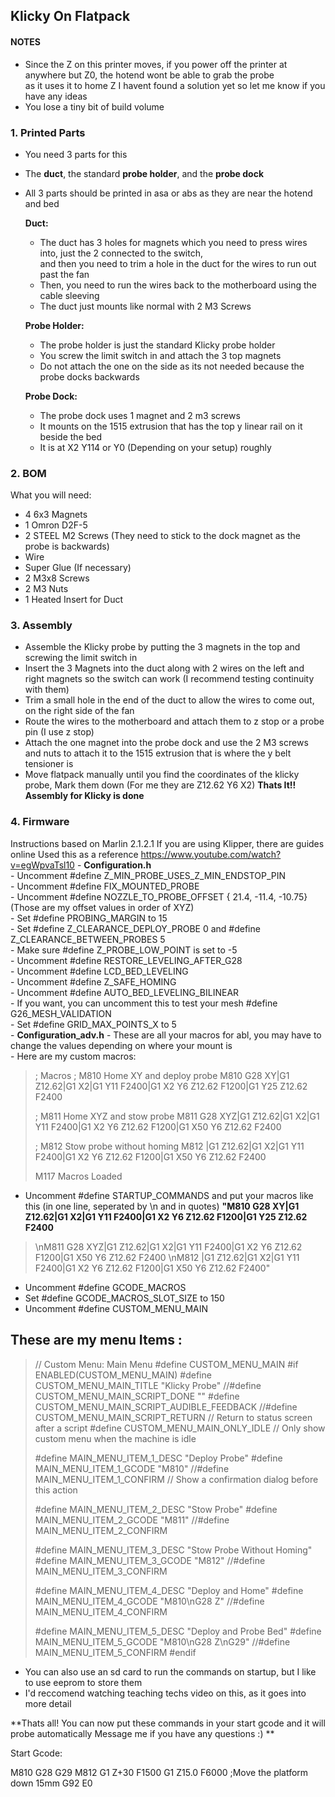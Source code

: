 ## Klicky On Flatpack

#### NOTES
- Since the Z on this printer moves, if you power off the printer at anywhere but Z0, the hotend wont be able to grab the probe  
as it uses it to home Z I havent found a solution yet so let me know if you have any ideas  
- You lose a tiny bit of build volume  


### 1. Printed Parts
 - You need 3 parts for this
 - The **duct**, the standard **probe holder**, and the **probe dock**
 - All 3 parts should be printed in asa or abs as they are near the hotend and bed  
  
    **Duct:**
    - The duct has 3 holes for magnets which you need to press wires into, just the 2 connected to the switch,  
and then you need to trim a hole in the duct for the wires to run out past the fan  
    - Then, you need to run the wires back to the motherboard using the cable sleeving  
    - The duct just mounts like normal with 2 M3 Screws  
    
    **Probe Holder:**
    - The probe holder is just the standard Klicky probe holder 
    - You screw the limit switch in and attach the 3 top magnets 
    - Do not attach the one on the side as its not needed because the probe docks backwards
    
    **Probe Dock:**
    - The probe dock uses 1 magnet and 2 m3 screws
    - It mounts on the 1515 extrusion that has the top y linear rail on it beside the bed
    - It is at X2 Y114 or Y0 (Depending on your setup) roughly
    
### 2. BOM
 What you will need:
 - 4 6x3 Magnets
 - 1 Omron D2F-5
 - 2 STEEL M2 Screws (They need to stick to the dock magnet as the probe is backwards)
 - Wire
 - Super Glue (If necessary)
 - 2 M3x8 Screws 
 - 2 M3 Nuts
 - 1 Heated Insert for Duct
 
 ### 3. Assembly
  - Assemble the Klicky probe by putting the 3 magnets in the top and screwing the limit switch in
  - Insert the 3 Magnets into the duct along with 2 wires on the left and right magnets so the switch can work (I recommend testing continuity with them)
  - Trim a small hole in the end of the duct to allow the wires to come out, on the right side of the fan
  - Route the wires to the motherboard and attach them to z stop or a probe pin (I use z stop)
  - Attach the one magnet into the probe dock and use the 2 M3 screws and nuts to attach it to the 1515 extrusion that is where the y belt tensioner is
  - Move flatpack manually until you find the coordinates of the klicky probe, Mark them down (For me they are Z12.62 Y6 X2)
  **Thats It!! Assembly for Klicky is done**
  
  ### 4. Firmware
Instructions based on Marlin 2.1.2.1
    If you are using Klipper, there are guides online
    Used this as a reference https://www.youtube.com/watch?v=egWpvaTsl10
    - **Configuration.h**  
        - Uncomment #define Z_MIN_PROBE_USES_Z_MIN_ENDSTOP_PIN  
        - Uncomment #define FIX_MOUNTED_PROBE  
        - Uncomment #define NOZZLE_TO_PROBE_OFFSET { 21.4, -11.4, -10.75} (Those are my offset values in order of XYZ)  
        - Set #define PROBING_MARGIN to 15  
        - Set #define Z_CLEARANCE_DEPLOY_PROBE 0 and #define Z_CLEARANCE_BETWEEN_PROBES 5  
        - Make sure #define Z_PROBE_LOW_POINT is set to -5   
        - Uncomment #define RESTORE_LEVELING_AFTER_G28  
        - Uncomment #define LCD_BED_LEVELING  
        - Uncomment #define Z_SAFE_HOMING  
        - Uncomment #define AUTO_BED_LEVELING_BILINEAR  
        - If you want, you can uncomment this to test your mesh #define G26_MESH_VALIDATION  
        - Set  #define GRID_MAX_POINTS_X to 5  
    - **Configuration_adv.h** 
        - These are all your macros for abl, you may have to change the values depending on where your mount is  
        - Here are my custom macros:   
> ; Macros
> ; M810 Home XY  and deploy probe
> M810 G28 XY|G1 Z12.62|G1 X2|G1 Y11 F2400|G1 X2 Y6 Z12.62 F1200|G1 Y25 Z12.62 F2400
>
> ; M811 Home XYZ and stow probe
> M811 G28 XYZ|G1 Z12.62|G1 X2|G1 Y11 F2400|G1 X2 Y6 Z12.62 F1200|G1 X50 Y6 Z12.62 F2400
> 
> ; M812 Stow probe without homing
> M812 |G1 Z12.62|G1 X2|G1 Y11 F2400|G1 X2 Y6 Z12.62 F1200|G1 X50 Y6 Z12.62 F2400
> 
> M117 Macros Loaded

- Uncomment #define STARTUP_COMMANDS and put your macros like this (in one line, seperated by \n and in quotes)
**"M810 G28 XY|G1 Z12.62|G1 X2|G1 Y11 F2400|G1 X2 Y6 Z12.62 F1200|G1 Y25 Z12.62 F2400**
>    \nM811 G28 XYZ|G1 Z12.62|G1 X2|G1 Y11 F2400|G1 X2 Y6 Z12.62 F1200|G1 X50 Y6 Z12.62 F2400
>    \nM812 |G1 Z12.62|G1 X2|G1 Y11 F2400|G1 X2 Y6 Z12.62 F1200|G1 X50 Y6 Z12.62 F2400"
   - Uncomment #define GCODE_MACROS
   - Set #define GCODE_MACROS_SLOT_SIZE to 150
   - Uncomment #define CUSTOM_MENU_MAIN 
   
## These are my menu Items :
> // Custom Menu: Main Menu
> #define CUSTOM_MENU_MAIN
> #if ENABLED(CUSTOM_MENU_MAIN)
> #define CUSTOM_MENU_MAIN_TITLE "Klicky Probe"
> //#define CUSTOM_MENU_MAIN_SCRIPT_DONE ""
> #define CUSTOM_MENU_MAIN_SCRIPT_AUDIBLE_FEEDBACK
> //#define CUSTOM_MENU_MAIN_SCRIPT_RETURN   // Return to status screen after a script
> #define CUSTOM_MENU_MAIN_ONLY_IDLE         // Only show custom menu when the machine is idle
>
> #define MAIN_MENU_ITEM_1_DESC "Deploy Probe"
> #define MAIN_MENU_ITEM_1_GCODE "M810"
> //#define MAIN_MENU_ITEM_1_CONFIRM          // Show a confirmation dialog before this action
>
> #define MAIN_MENU_ITEM_2_DESC "Stow Probe" 
> #define MAIN_MENU_ITEM_2_GCODE "M811"
>  //#define MAIN_MENU_ITEM_2_CONFIRM
>
> #define MAIN_MENU_ITEM_3_DESC "Stow Probe Without Homing"
> #define MAIN_MENU_ITEM_3_GCODE "M812"
> //#define MAIN_MENU_ITEM_3_CONFIRM
>
> #define MAIN_MENU_ITEM_4_DESC "Deploy and Home"
> #define MAIN_MENU_ITEM_4_GCODE "M810\nG28 Z"
> //#define MAIN_MENU_ITEM_4_CONFIRM
>
> #define MAIN_MENU_ITEM_5_DESC "Deploy and Probe Bed"
> #define MAIN_MENU_ITEM_5_GCODE "M810\nG28 Z\nG29"
> //#define MAIN_MENU_ITEM_5_CONFIRM
> #endif
        
   - You can also use an sd card to run the commands on startup, but I like to use eeprom to store them
   - I'd reccomend watching teaching techs video on this, as it goes into more detail
        
   **Thats all! You can now put these commands in your start gcode and it will probe automatically
   Message me if you have any questions :) **
   

Start Gcode:   

M810
G28
G29
M812
G1 Z+30 F1500
G1 Z15.0 F6000 ;Move the platform down 15mm
G92 E0

